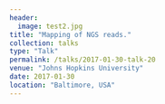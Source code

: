 ```yaml
---
header:
  image: test2.jpg
title: "Mapping of NGS reads."
collection: talks
type: "Talk"
permalink: /talks/2017-01-30-talk-20
venue: "Johns Hopkins University"
date: 2017-01-30
location: "Baltimore, USA"
---
```

